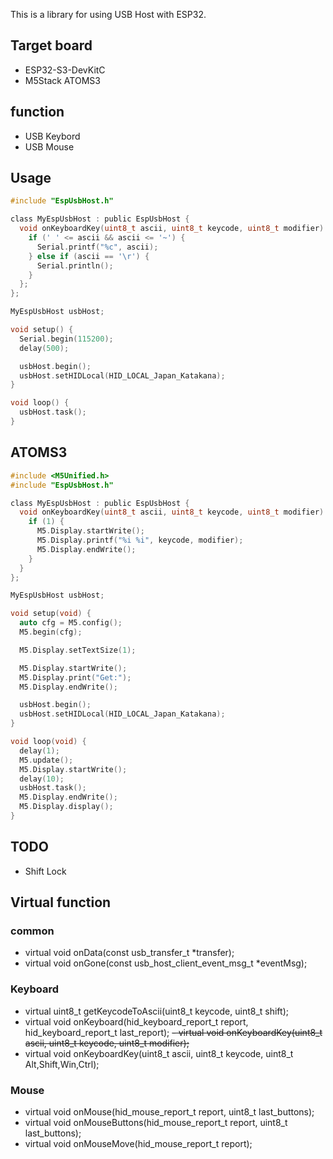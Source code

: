 This is a library for using USB Host with ESP32.

## Target board
- ESP32-S3-DevKitC
- M5Stack ATOMS3

## function
- USB Keybord
- USB Mouse

## Usage
```c
#include "EspUsbHost.h"

class MyEspUsbHost : public EspUsbHost {
  void onKeyboardKey(uint8_t ascii, uint8_t keycode, uint8_t modifier) {
    if (' ' <= ascii && ascii <= '~') {
      Serial.printf("%c", ascii);
    } else if (ascii == '\r') {
      Serial.println();
    }
  };
};

MyEspUsbHost usbHost;

void setup() {
  Serial.begin(115200);
  delay(500);

  usbHost.begin();
  usbHost.setHIDLocal(HID_LOCAL_Japan_Katakana);
}

void loop() {
  usbHost.task();
}
```

## ATOMS3
```c
#include <M5Unified.h>
#include "EspUsbHost.h"

class MyEspUsbHost : public EspUsbHost {
  void onKeyboardKey(uint8_t ascii, uint8_t keycode, uint8_t modifier) {
    if (1) {
      M5.Display.startWrite();
      M5.Display.printf("%i %i", keycode, modifier);
      M5.Display.endWrite();
    }
  }
};

MyEspUsbHost usbHost;

void setup(void) {
  auto cfg = M5.config();
  M5.begin(cfg);

  M5.Display.setTextSize(1);

  M5.Display.startWrite();
  M5.Display.print("Get:");
  M5.Display.endWrite();

  usbHost.begin();
  usbHost.setHIDLocal(HID_LOCAL_Japan_Katakana);
}

void loop(void) {
  delay(1);
  M5.update();
  M5.Display.startWrite();
  delay(10);
  usbHost.task();
  M5.Display.endWrite();
  M5.Display.display();
}

```
## TODO
- Shift Lock

## Virtual function

### common

- virtual void onData(const usb_transfer_t *transfer);
- virtual void onGone(const usb_host_client_event_msg_t *eventMsg);

### Keyboard

- virtual uint8_t getKeycodeToAscii(uint8_t keycode, uint8_t shift);
- virtual void onKeyboard(hid_keyboard_report_t report, hid_keyboard_report_t last_report);
~~- virtual void onKeyboardKey(uint8_t ascii, uint8_t keycode, uint8_t modifier);~~
- virtual void onKeyboardKey(uint8_t ascii, uint8_t keycode, uint8_t Alt,Shift,Win,Ctrl);

### Mouse

- virtual void onMouse(hid_mouse_report_t report, uint8_t last_buttons);
- virtual void onMouseButtons(hid_mouse_report_t report, uint8_t last_buttons);
- virtual void onMouseMove(hid_mouse_report_t report);
